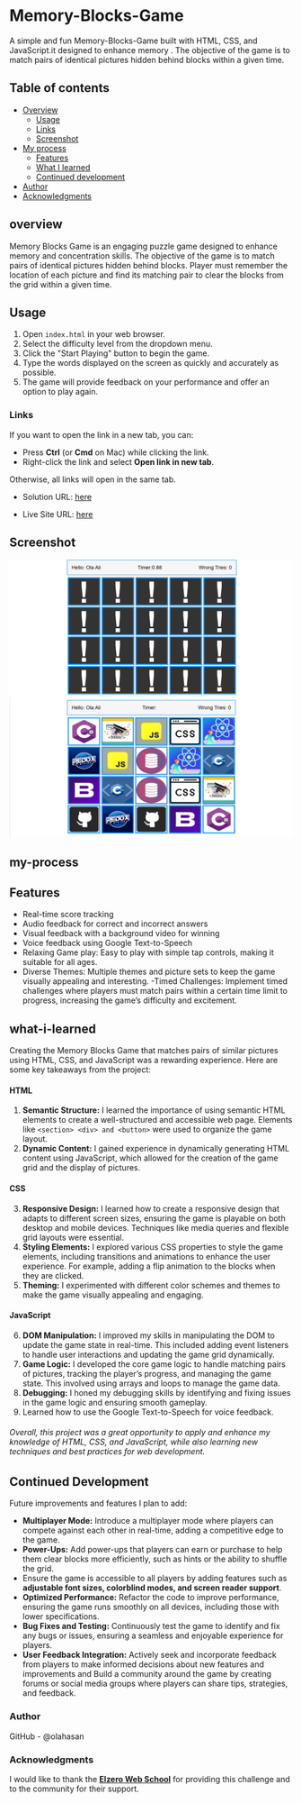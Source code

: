 # Memory-Blocks-Game
A simple and fun Memory-Blocks-Game built with HTML, CSS, and JavaScript.it designed to enhance memory . The objective of the game is to match pairs of identical pictures hidden behind blocks within a given time.


## Table of contents

- [Overview](#overview)
  - [Usage](#Usage)
  - [Links](#links)
  - [Screenshot](#Screenshot)
- [My process](#my-process)
  - [Features](#Features)
  - [What I learned](#what-i-learned)
  - [Continued development](#continued-development)
- [Author](#author)
- [Acknowledgments](#Acknowledgments)


## overview
Memory Blocks Game is an engaging puzzle game designed to enhance memory and concentration skills. The objective of the game is to match pairs of identical pictures hidden behind blocks. Player must remember the location of each picture and find its matching pair to clear the blocks from the grid within a given time.

## Usage
1. Open `index.html` in your web browser.
2. Select the difficulty level from the dropdown menu.
3. Click the "Start Playing" button to begin the game.
4. Type the words displayed on the screen as quickly and accurately as possible.
5. The game will provide feedback on your performance and offer an option to play again.

### Links

If you want to open the link in a new tab, you can:

- Press **Ctrl** (or **Cmd** on Mac) while clicking the link.
- Right-click the link and select **Open link in new tab**.

Otherwise, all links will open in the same tab.


- Solution URL: [here](https://github.com/olahasan/html-css-js_Memory-Blocks-Game)

- Live Site URL: [here](https://olahasan.github.io/html-css-js_Memory-Blocks-Game/)

 ## Screenshot
 
![Screenshot](./images/screenshot.png)
![Screenshot](./images/screenshot2.png)

## my-process

## Features
- Real-time score tracking
- Audio feedback for correct and incorrect answers
- Visual feedback with a background video for winning
- Voice feedback using Google Text-to-Speech
- Relaxing Game play: Easy to play with simple tap controls, making it suitable for all ages.
- Diverse Themes: Multiple themes and picture sets to keep the game visually appealing and interesting.
-Timed Challenges: Implement timed challenges where players must match pairs within a certain time limit to progress, increasing the game’s difficulty and excitement.

## what-i-learned
Creating the Memory Blocks Game that matches pairs of similar pictures using HTML, CSS, and JavaScript was a rewarding experience. Here are some key takeaways from the project:

#### **HTML**
1. **Semantic Structure:** I learned the importance of using semantic HTML elements to create a well-structured and accessible web page. Elements like ```<section> <div> and <button>``` were used to organize the game layout.
2. **Dynamic Content:** I gained experience in dynamically generating HTML content using JavaScript, which allowed for the creation of the game grid and the display of pictures.

#### **CSS**
3. **Responsive Design:** I learned how to create a responsive design that adapts to different screen sizes, ensuring the game is playable on both desktop and mobile devices. Techniques like media queries and flexible grid layouts were essential.
4. **Styling Elements:** I explored various CSS properties to style the game elements, including transitions and animations to enhance the user experience. For example, adding a flip animation to the blocks when they are clicked.
5. **Theming:** I experimented with different color schemes and themes to make the game visually appealing and engaging.

#### **JavaScript**
6. **DOM Manipulation:** I improved my skills in manipulating the DOM to update the game state in real-time. This included adding event listeners to handle user interactions and updating the game grid dynamically.
7. **Game Logic:** I developed the core game logic to handle matching pairs of pictures, tracking the player’s progress, and managing the game state. This involved using arrays and loops to manage the game data.
8. **Debugging:** I honed my debugging skills by identifying and fixing issues in the game logic and ensuring smooth gameplay.
9. Learned how to use the Google Text-to-Speech for voice feedback.

###### Overall, this project was a great opportunity to apply and enhance my knowledge of HTML, CSS, and JavaScript, while also learning new techniques and best practices for web development.

## Continued Development
Future improvements and features I plan to add:
- **Multiplayer Mode:** Introduce a multiplayer mode where players can compete against each other in real-time, adding a competitive edge to the game.
- **Power-Ups:** Add power-ups that players can earn or purchase to help them clear blocks more efficiently, such as hints or the ability to shuffle the grid.
- Ensure the game is accessible to all players by adding features such as **adjustable font sizes, colorblind modes, and screen reader support**.
- **Optimized Performance:** Refactor the code to improve performance, ensuring the game runs smoothly on all devices, including those with lower specifications.
- **Bug Fixes and Testing:** Continuously test the game to identify and fix any bugs or issues, ensuring a seamless and enjoyable experience for players.
- **User Feedback Integration:** Actively seek and incorporate feedback from players to make informed decisions about new features and improvements and Build a community around the game by creating forums or social media groups where players can share tips, strategies, and feedback.


### Author

GitHub - @olahasan

### Acknowledgments

I would like to thank the **[Elzero Web School](https://elzero.org/)** for providing this challenge and to the community for their support.



